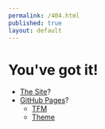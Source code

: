 ```yaml
---
permalink: /404.html
published: true
layout: default
---
```


# You've got it!

- [The Site](https://jn0.github.io/)?
- [GitHub Pages](https://help.github.com/pages/)?
  - [TFM](https://help.github.com/articles/customizing-css-and-html-in-your-jekyll-theme/)
  - [Theme](https://pages-themes.github.io/midnight/)
